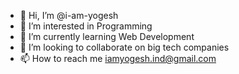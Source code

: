 - 👋 Hi, I’m @i-am-yogesh
- 👀 I’m interested in Programming
- 🌱 I’m currently learning Web Development
- 💞️ I’m looking to collaborate on big tech companies
- 📫 How to reach me iamyogesh.ind@gmail.com

